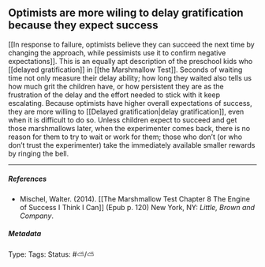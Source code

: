 ## Optimists are more wiling to delay gratification because they expect success # 

[[In response to failure, optimists believe they can succeed the next time by changing the approach, while pessimists use it to confirm negative expectations]]. This is an equally apt description of the preschool kids who [[delayed gratification]] in [[the Marshmallow Test]]. Seconds of waiting time not only measure their delay ability; how long they waited also tells us how much grit the children have, or how persistent they are as the frustration of the delay and the effort needed to stick with it keep escalating. Because optimists have higher overall expectations of success, they are more willing to [[Delayed gratification|delay gratification]], even when it is difficult to do so. Unless children expect to succeed and get those marshmallows later, when the experimenter comes back, there is no reason for them to try to wait or work for them; those who don’t (or who don’t trust the experimenter) take the immediately available smaller rewards by ringing the bell.

___

##### References

- Mischel, Walter. (2014). [[The Marshmallow Test Chapter 8 The Engine of Success I Think I Can]] (Epub p. 120) New York, NY: _Little, Brown and Company_.

##### Metadata

Type: 
Tags:
Status: #⛅️/⛅️